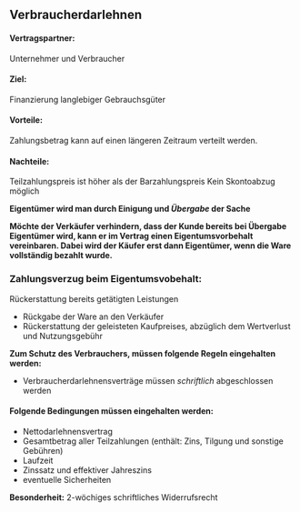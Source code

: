 ## Verbraucherdarlehnen

#### Vertragspartner:
Unternehmer und Verbraucher

#### Ziel:
Finanzierung langlebiger Gebrauchsgüter

#### Vorteile:
Zahlungsbetrag kann auf einen längeren Zeitraum verteilt werden.

#### Nachteile:
Teilzahlungspreis ist höher als der Barzahlungspreis
Kein Skontoabzug möglich

**Eigentümer wird man durch Einigung und *Übergabe* der Sache**

**Möchte der Verkäufer verhindern, dass der Kunde bereits bei Übergabe
Eigentümer wird, kann er im Vertrag einen Eigentumsvorbehalt vereinbaren.
Dabei wird der Käufer erst dann Eigentümer,
wenn die Ware vollständig bezahlt wurde.**

### Zahlungsverzug beim Eigentumsvobehalt:

Rückerstattung bereits getätigten Leistungen

* Rückgabe der Ware an den Verkäufer
* Rückerstattung der geleisteten Kaufpreises, abzüglich dem Wertverlust und Nutzungsgebühr

**Zum Schutz des Verbrauchers, müssen folgende Regeln eingehalten werden:**
* Verbraucherdarlehnensverträge müssen *schriftlich* abgeschlossen werden

#### Folgende Bedingungen müssen eingehalten werden:

* Nettodarlehnensvertrag
* Gesamtbetrag aller Teilzahlungen (enthält: Zins, Tilgung und sonstige Gebühren)
* Laufzeit
* Zinssatz und effektiver Jahreszins
* eventuelle Sicherheiten

**Besonderheit:** 2-wöchiges schriftliches Widerrufsrecht
